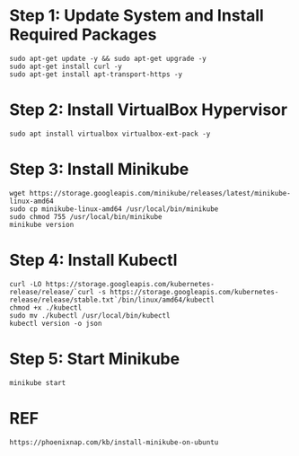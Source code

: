 # Step 1: Update System and Install Required Packages
    sudo apt-get update -y && sudo apt-get upgrade -y
    sudo apt-get install curl -y
    sudo apt-get install apt-transport-https -y

# Step 2: Install VirtualBox Hypervisor
    sudo apt install virtualbox virtualbox-ext-pack -y

# Step 3: Install Minikube
    wget https://storage.googleapis.com/minikube/releases/latest/minikube-linux-amd64
    sudo cp minikube-linux-amd64 /usr/local/bin/minikube
    sudo chmod 755 /usr/local/bin/minikube
    minikube version   
    
# Step 4: Install Kubectl
    curl -LO https://storage.googleapis.com/kubernetes-release/release/`curl -s https://storage.googleapis.com/kubernetes-release/release/stable.txt`/bin/linux/amd64/kubectl
    chmod +x ./kubectl  
    sudo mv ./kubectl /usr/local/bin/kubectl
    kubectl version -o json

# Step 5: Start Minikube
    minikube start
  
# REF
    https://phoenixnap.com/kb/install-minikube-on-ubuntu

